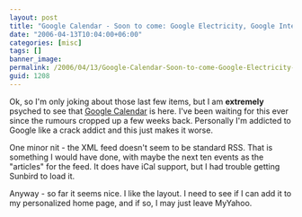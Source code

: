 ```yaml
---
layout: post
title: "Google Calendar - Soon to come: Google Electricity, Google Internet, Google God, and Google Air"
date: "2006-04-13T10:04:00+06:00"
categories: [misc]
tags: []
banner_image: 
permalink: /2006/04/13/Google-Calendar-Soon-to-come-Google-Electricity-Google-Internet-Google-God-and-Google-Air
guid: 1208
---
```


Ok, so I'm only joking about those last few items, but I am <b>extremely</b> psyched to see that <a href="http://google.com/calendar">Google Calendar</a> is here. I've been waiting for this ever since the rumours cropped up a few weeks back. Personally I'm addicted to Google like a crack addict and this just makes it worse.

One minor nit - the XML feed doesn't seem to be standard RSS. That is something I would have done, with maybe the next ten events as the "articles" for the feed. It does have iCal support, but I had trouble getting Sunbird to load it.

Anyway - so far it seems nice. I like the layout. I need to see if I can add it to my personalized home page, and if so, I may just leave MyYahoo.